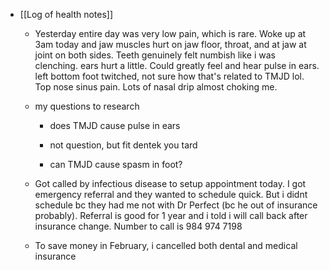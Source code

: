   * [[Log of health notes]]
    * Yesterday entire day was very low pain, which is rare. Woke up at 3am today and jaw muscles hurt on jaw floor, throat, and at jaw at joint on both sides. Teeth genuinely felt numbish like i was clenching. ears hurt a little. Could greatly feel and hear pulse in ears. left bottom foot twitched, not sure how that's related to TMJD lol. Top nose sinus pain. Lots of nasal drip almost choking me.

    * my questions to research
      * does TMJD cause pulse in ears

      * not question, but fit dentek you tard

      * can TMJD cause spasm in foot?
    * Got called by infectious disease to setup appointment today. I got emergency referral and they wanted to schedule quick. But i didnt schedule bc they had me not with Dr Perfect (bc he out of insurance probably). Referral is good for 1 year and i told i will call back after insurance change. Number to call is 984 974 7198
    * To save money in February, i cancelled both dental and medical insurance